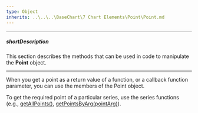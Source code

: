 ```yaml
---
type: Object
inherits: ..\..\..\BaseChart\7 Chart Elements\Point\Point.md
---
```

---
##### shortDescription
This section describes the methods that can be used in code to manipulate the **Point** object.

---
When you get a point as a return value of a function, or a callback function parameter, you can use the members of the Point object.

To get the required point of a particular series, use the series functions (e.g., [getAllPoints()](/api-reference/20%20Data%20Visualization%20Widgets/BaseChart/7%20Chart%20Elements/Series/3%20Methods/getAllPoints().md '/Documentation/ApiReference/Data_Visualization_Widgets/dxChart/Chart_Elements/Series/Methods/#getAllPoints'), [getPointsByArg(pointArg)](/api-reference/20%20Data%20Visualization%20Widgets/BaseChart/7%20Chart%20Elements/Series/3%20Methods/getPointsByArg(pointArg).md '/Documentation/ApiReference/Data_Visualization_Widgets/dxChart/Chart_Elements/Series/Methods/#getPointsByArgpointArg')).